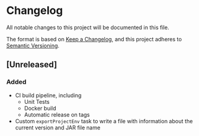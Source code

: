 # Changelog
All notable changes to this project will be documented in this file.

The format is based on [Keep a Changelog](https://keepachangelog.com/en/1.0.0/),
and this project adheres to [Semantic Versioning](https://semver.org/spec/v2.0.0.html).

## [Unreleased]
### Added
- CI build pipeline, including
  - Unit Tests
  - Docker build
  - Automatic release on tags
- Custom `exportProjectEnv` task to write a file with information about the current version and JAR file name
